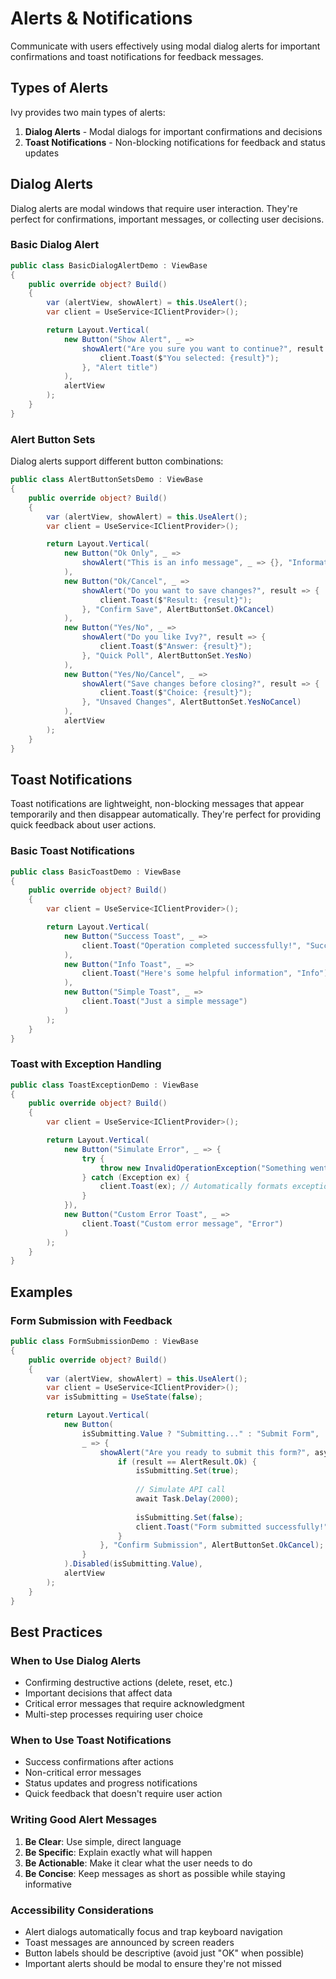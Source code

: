 # Alerts & Notifications

<Ingress>
Communicate with users effectively using modal dialog alerts for important confirmations and toast notifications for feedback messages.
</Ingress>

## Types of Alerts

Ivy provides two main types of alerts:

1. **Dialog Alerts** - Modal dialogs for important confirmations and decisions
2. **Toast Notifications** - Non-blocking notifications for feedback and status updates

## Dialog Alerts

Dialog alerts are modal windows that require user interaction. They're perfect for confirmations, important messages, or collecting user decisions.

### Basic Dialog Alert

```csharp demo-below 
public class BasicDialogAlertDemo : ViewBase
{
    public override object? Build()
    {
        var (alertView, showAlert) = this.UseAlert();
        var client = UseService<IClientProvider>();

        return Layout.Vertical(
            new Button("Show Alert", _ => 
                showAlert("Are you sure you want to continue?", result => {
                    client.Toast($"You selected: {result}");
                }, "Alert title")
            ),
            alertView
        );
    }
}
```

### Alert Button Sets

Dialog alerts support different button combinations:

```csharp demo-below 
public class AlertButtonSetsDemo : ViewBase
{
    public override object? Build()
    {
        var (alertView, showAlert) = this.UseAlert();
        var client = UseService<IClientProvider>();

        return Layout.Vertical(
            new Button("Ok Only", _ => 
                showAlert("This is an info message", _ => {}, "Information", AlertButtonSet.Ok)
            ),
            new Button("Ok/Cancel", _ => 
                showAlert("Do you want to save changes?", result => {
                    client.Toast($"Result: {result}");
                }, "Confirm Save", AlertButtonSet.OkCancel)
            ),
            new Button("Yes/No", _ => 
                showAlert("Do you like Ivy?", result => {
                    client.Toast($"Answer: {result}");
                }, "Quick Poll", AlertButtonSet.YesNo)
            ),
            new Button("Yes/No/Cancel", _ => 
                showAlert("Save changes before closing?", result => {
                    client.Toast($"Choice: {result}");
                }, "Unsaved Changes", AlertButtonSet.YesNoCancel)
            ),
            alertView
        );
    }
}
```

## Toast Notifications

Toast notifications are lightweight, non-blocking messages that appear temporarily and then disappear automatically. They're perfect for providing quick feedback about user actions.

### Basic Toast Notifications

```csharp demo-below 
public class BasicToastDemo : ViewBase
{
    public override object? Build()
    {
        var client = UseService<IClientProvider>();

        return Layout.Vertical(
            new Button("Success Toast", _ => 
                client.Toast("Operation completed successfully!", "Success")
            ),
            new Button("Info Toast", _ => 
                client.Toast("Here's some helpful information", "Info")
            ),
            new Button("Simple Toast", _ => 
                client.Toast("Just a simple message")
            )
        );
    }
}
```

### Toast with Exception Handling

```csharp demo-below 
public class ToastExceptionDemo : ViewBase
{
    public override object? Build()
    {
        var client = UseService<IClientProvider>();

        return Layout.Vertical(
            new Button("Simulate Error", _ => {
                try {
                    throw new InvalidOperationException("Something went wrong!");
                } catch (Exception ex) {
                    client.Toast(ex); // Automatically formats exception
                }
            }),
            new Button("Custom Error Toast", _ => 
                client.Toast("Custom error message", "Error")
            )
        );
    }
}
```

## Examples

### Form Submission with Feedback

```csharp demo-below 
public class FormSubmissionDemo : ViewBase
{
    public override object? Build()
    {
        var (alertView, showAlert) = this.UseAlert();
        var client = UseService<IClientProvider>();
        var isSubmitting = UseState(false);

        return Layout.Vertical(
            new Button(
                isSubmitting.Value ? "Submitting..." : "Submit Form", 
                _ => {
                    showAlert("Are you ready to submit this form?", async result => {
                        if (result == AlertResult.Ok) {
                            isSubmitting.Set(true);
                            
                            // Simulate API call
                            await Task.Delay(2000);
                            
                            isSubmitting.Set(false);
                            client.Toast("Form submitted successfully!", "Success");
                        }
                    }, "Confirm Submission", AlertButtonSet.OkCancel);
                }
            ).Disabled(isSubmitting.Value),
            alertView
        );
    }
}
```

## Best Practices

### When to Use Dialog Alerts

- Confirming destructive actions (delete, reset, etc.)
- Important decisions that affect data
- Critical error messages that require acknowledgment
- Multi-step processes requiring user choice

### When to Use Toast Notifications

- Success confirmations after actions
- Non-critical error messages
- Status updates and progress notifications
- Quick feedback that doesn't require user action

### Writing Good Alert Messages

1. **Be Clear**: Use simple, direct language
2. **Be Specific**: Explain exactly what will happen
3. **Be Actionable**: Make it clear what the user needs to do
4. **Be Concise**: Keep messages as short as possible while staying informative

### Accessibility Considerations

- Alert dialogs automatically focus and trap keyboard navigation
- Toast messages are announced by screen readers
- Button labels should be descriptive (avoid just "OK" when possible)
- Important alerts should be modal to ensure they're not missed
